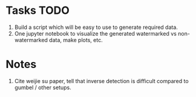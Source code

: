 # Tasks TODO

1. Build a script which will be easy to use to generate required data.
2. One jupyter notebook to visualize the generated watermarked vs non-watermarked data, make plots, etc.


# Notes

1. Cite weijie su paper, tell that inverse detection is difficult compared to gumbel / other setups.